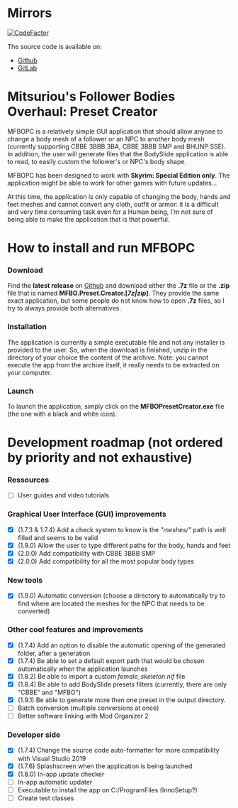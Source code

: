 # Mirrors
[![CodeFactor](https://www.codefactor.io/repository/github/mitsuriou/mfbo-preset-creator/badge)](https://www.codefactor.io/repository/github/mitsuriou/mfbo-preset-creator)

The source code is available on:
- [Github](https://github.com/Mitsuriou/MFBO-Preset-Creator)
- [GitLab](https://gitlab.com/Mitsuriou/MFBO-Preset-Creator)

# Mitsuriou's Follower Bodies Overhaul: Preset Creator
MFBOPC is a relatively simple GUI application that should allow anyone to change a body mesh of a follower or an NPC to another body mesh (currently supporting CBBE 3BBB 3BA, CBBE 3BBB SMP and BHUNP SSE).
In addition, the user will generate files that the BodySlide application is able to read, to easily custom the follower's or NPC's body shape.

MFBOPC has been designed to work with **Skyrim: Special Edition only**. The application might be able to work for other games with future updates...

At this time, the application is only capable of changing the body, hands and feet meshes and cannot convert any cloth, outfit or armor: it is a difficult and very time consuming task even for a Human being, I'm not sure of being able to make the application that is that powerful.

# How to install and run MFBOPC
### Download
Find the **latest release** on [Github](https://github.com/Mitsuriou/MFBO-Preset-Creator/releases/latest) and download either the **.7z** file or the **.zip** file that is named **MFBO.Preset.Creator.[*7z|zip*]**. They provide the same exact application, but some people do not know how to open **.7z** files, so I try to always provide both alternatives.

### Installation
The application is currently a simple executable file and not any installer is provided to the user. So, when the download is finished, unzip in the directory of your choice the content of the archive.
Note: you cannot execute the app from the archive itself, it really needs to be extracted on your computer.

### Launch
To launch the application, simply click on the **MFBOPresetCreator.exe** file (the one with a black and white icon).

# Development roadmap (not ordered by priority and not exhaustive)
### Ressources
- [ ] User guides and video tutorials

### Graphical User Interface (GUI) improvements
- [X] (1.7.3 & 1.7.4) Add a check system to know is the *"meshes/"* path is well filled and seems to be valid
- [X] (1.9.0) Allow the user to type different paths for the body, hands and feet
- [X] (2.0.0) Add compatibility with CBBE 3BBB SMP
- [X] (2.0.0) Add compatibility for all the most popular body types

### New tools
- [X] (1.9.0) Automatic conversion (choose a directory to automatically try to find where are located the meshes for the NPC that needs to be converted)

### Other cool features and improvements
- [X] (1.7.4) Add an option to disable the automatic opening of the generated folder, after a generation
- [X] (1.7.4) Be able to set a default export path that would be chosen automatically when the application launches
- [X] (1.8.2) Be able to import a custom *female_skeleton.nif* file
- [X] (1.8.4) Be able to add BodySlide presets filters (currently, there are only "CBBE" and "MFBO")
- [X] (1.9.1) Be able to generate more then one preset in the output directory.
- [ ] Batch conversion (multiple conversions at once)
- [ ] Better software linking with Mod Organizer 2

### Developer side
- [X] (1.7.4) Change the source code auto-formatter for more compatibility with Visual Studio 2019
- [X] (1.7.6) Splashscreen when the application is being launched
- [X] (1.8.0) In-app update checker
- [ ] In-app automatic updater
- [ ] Executable to install the app on C:/ProgramFiles (InnoSetup?)
- [ ] Create test classes
